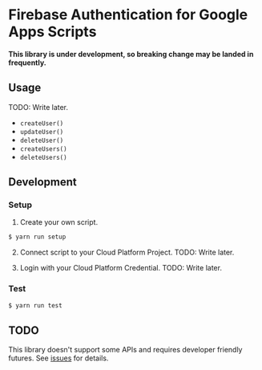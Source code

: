 # Firebase Authentication for Google Apps Scripts

**This library is under development, so breaking change may be landed in frequently.**

## Usage

TODO: Write later.

- `createUser()`
- `updateUser()`
- `deleteUser()`
- `createUsers()`
- `deleteUsers()`

## Development
### Setup

1. Create your own script.

``` sh
$ yarn run setup
```

2. Connect script to your Cloud Platform Project.
TODO: Write later.

3. Login with your Cloud Platform Credential.
TODO: Write later.

### Test

``` sh
$ yarn run test
```

## TODO

This library doesn't support some APIs and requires developer friendly futures.
See [issues](https://github.com/tricknotes/FirebaseAuthenticationGoogleAppsScript/issues) for details. 
